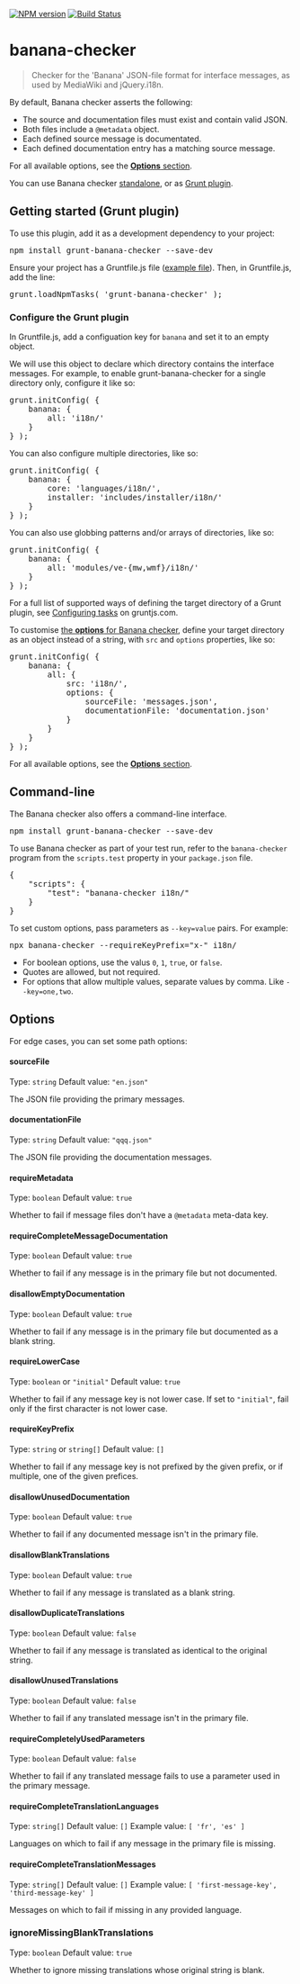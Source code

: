 [![NPM version](https://badge.fury.io/js/grunt-banana-checker.svg)](http://badge.fury.io/js/grunt-banana-checker) [![Build Status](https://travis-ci.org/wikimedia/banana-checker.svg?branch=master)](https://travis-ci.org/wikimedia/banana-checker)

# banana-checker

> Checker for the 'Banana' JSON-file format for interface messages, as used by MediaWiki and jQuery.i18n.

By default, Banana checker asserts the following:

* The source and documentation files must exist and contain valid JSON.
* Both files include a `@metadata` object.
* Each defined source message is documentated.
* Each defined documentation entry has a matching source message.

For all available options, see the [**Options** section](#options).

You can use Banana checker [standalone](#command-line-interface), or as [Grunt plugin](#getting-started-grunt-plugin).

## Getting started (Grunt plugin)

To use this plugin, add it as a development dependency to your project:

<pre lang=shell>
npm install grunt-banana-checker --save-dev
</pre>

Ensure your project has a Gruntfile.js file ([example file](http://gruntjs.com/sample-gruntfile)). Then, in Gruntfile.js, add the line:

<pre lang=js>
grunt.loadNpmTasks( 'grunt-banana-checker' );
</pre>

### Configure the Grunt plugin

In Gruntfile.js, add a configuation key for `banana` and set it to an empty object.

We will use this object to declare which directory contains the interface messages. For example, to enable grunt-banana-checker for a single directory only, configure it like so:

<pre lang=js>
grunt.initConfig( {
	banana: {
	    all: 'i18n/'
	}
} );
</pre>

You can also configure multiple directories, like so:

<pre lang=js>
grunt.initConfig( {
	banana: {
	    core: 'languages/i18n/',
	    installer: 'includes/installer/i18n/'
	}
} );
</pre>

You can also use globbing patterns and/or arrays of directories, like so:

<pre lang=js>
grunt.initConfig( {
	banana: {
	    all: 'modules/ve-{mw,wmf}/i18n/'
	}
} );
</pre>

For a full list of supported ways of defining the target directory of a Grunt plugin, see [Configuring tasks](https://gruntjs.com/configuring-tasks) on gruntjs.com.

To customise [the **options** for Banana checker](#Options), define your target directory as an object instead of a string, with `src` and `options` properties, like so:

<pre lang=js>
grunt.initConfig( {
	banana: {
		all: {
			src: 'i18n/',
			options: {
				sourceFile: 'messages.json',
				documentationFile: 'documentation.json'
			}
		}
	}
} );
</pre>

For all available options, see the [**Options** section](#Options).

## Command-line

The Banana checker also offers a command-line interface.

<pre lang=shell>
npm install grunt-banana-checker --save-dev
</pre>

To use Banana checker as part of your test run, refer to the `banana-checker`
program from the `scripts.test` property in your `package.json` file.

<pre lang=js>
{
	"scripts": {
		"test": "banana-checker i18n/"
	}
}
</pre>

To set custom options, pass parameters as `--key=value` pairs. For example:

<pre lang=shell>
npx banana-checker --requireKeyPrefix="x-" i18n/
</pre>

* For boolean options, use the valus `0`, `1`, `true`, or `false`.
* Quotes are allowed, but not required.
* For options that allow multiple values, separate values by comma. Like `--key=one,two`.

## Options

For edge cases, you can set some path options:

#### sourceFile
Type: `string`
Default value: `"en.json"`

The JSON file providing the primary messages.

#### documentationFile
Type: `string`
Default value: `"qqq.json"`

The JSON file providing the documentation messages.

#### requireMetadata
Type: `boolean`
Default value: `true`

Whether to fail if message files don't have a `@metadata` meta-data key.

#### requireCompleteMessageDocumentation
Type: `boolean`
Default value: `true`

Whether to fail if any message is in the primary file but not documented.

#### disallowEmptyDocumentation
Type: `boolean`
Default value: `true`

Whether to fail if any message is in the primary file but documented as a blank string.

#### requireLowerCase
Type: `boolean` or `"initial"`
Default value: `true`

Whether to fail if any message key is not lower case. If set to `"initial"`, fail only if the first
character is not lower case.

#### requireKeyPrefix
Type: `string` or `string[]`
Default value: `[]`

Whether to fail if any message key is not prefixed by the given prefix, or if multiple, one of the
given prefices.

#### disallowUnusedDocumentation
Type: `boolean`
Default value: `true`

Whether to fail if any documented message isn't in the primary file.

#### disallowBlankTranslations
Type: `boolean`
Default value: `true`

Whether to fail if any message is translated as a blank string.

#### disallowDuplicateTranslations
Type: `boolean`
Default value: `false`

Whether to fail if any message is translated as identical to the original string.

#### disallowUnusedTranslations
Type: `boolean`
Default value: `false`

Whether to fail if any translated message isn't in the primary file.

#### requireCompletelyUsedParameters
Type: `boolean`
Default value: `false`

Whether to fail if any translated message fails to use a parameter used in the primary message.

#### requireCompleteTranslationLanguages
Type: `string[]`
Default value: `[]`
Example value: `[ 'fr', 'es' ]`

Languages on which to fail if any message in the primary file is missing.

#### requireCompleteTranslationMessages
Type: `string[]`
Default value: `[]`
Example value: `[ 'first-message-key', 'third-message-key' ]`

Messages on which to fail if missing in any provided language.

### ignoreMissingBlankTranslations
Type: `boolean`
Default value: `true`

Whether to ignore missing translations whose original string is blank.
